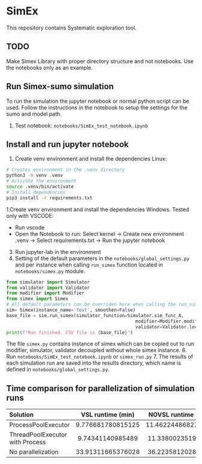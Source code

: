 # SimEx
This repository contains Systematic exploration tool.

## TODO
Make Simex Library with proper directory structure and not notebooks. Use the notebooks only as an example.

## Run Simex-sumo simulation
To run the simulation the jupyter notebook or normal python script can be used. Follow the instructions in the 
notebook to setup the settings for the sumo and model path.
1. Test notebook: `notebooks/SimEx_test_notebook.ipynb`

## Install and run jupyter notebook
1. Create venv environment and install the dependencies Linux:
```bash
# Creates environment in the .venv directory
python3 -m venv .venv
# Activate the environment
source .venv/bin/activate
# Install dependencies
pip3 install -r requirements.txt
```
1.Create venv environment and install the dependencies Windows. Tested only with VSCODE:
   - Run vscode
   - Open the Notebook to run: Select kernel -> Create new environment .venv -> Select requirements.txt -> Run the jupyter notebook
3. Run jupyter-lab in the environment
5. Setting of the default parameters in the `notebooks/global_settings.py` and per instance when calling `run_simex` function located in `notebooks/simex.py` module.
```python
from simulator import Simulator
from validator import Validator
from modifier import Modifier
from simex import Simex
# All default parameters can be overriden here when calling the run_simex function
sim= Simex(instance_name='Test', smoothen=False)
base_file = sim.run_simex(simulator_function=Simulator.sim_func_A,
                                                modifier=Modifier.modifierA,
                                                validator=Validator.local_exploration_validator_A, parallel=True)
print(f"Run finished. CSV file is {base_file}")
```
The file `simex.py` contains instance of simex which can be copied out to run modifier, simulator, validator decoupled without whole simex instance.
6. Run `notebooks/SimEx_test_notebook.ipynb` or `simex_run.py`
7. The results of each simulation run are saved into the results directory, which name is defined in `notebooks/global_settings.py`.



## Time comparison for parallelization of simulation runs

| Solution                        | VSL runtime (min)   | NOVSL runtime (min)|
|:--------------------------------|:-------------------:|:------------------:|
| ProcessPoolExecutor             |  9.776681780815125  | 11.462244868278503 |
| ThreadPoolExecutor with Process |  9.74341140985489   | 11.33800235191981  |
| No parallelization              | 33.91311665376028   |  36.22358120282491 |
